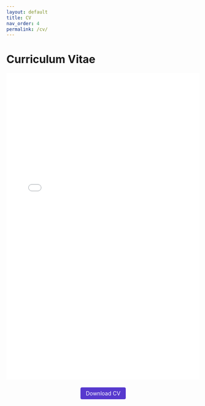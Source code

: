 ```yaml
---
layout: default
title: CV
nav_order: 4
permalink: /cv/
---
```


# Curriculum Vitae

<embed src="../assets/CV_PradyunHebbar.pdf" width="100%" height="800px" type="application/pdf">

<div class="cv-download">
    <a href="../assets/CV_PradyunHebbar.pdf" class="btn" download>Download CV</a>
</div>

<style>
.cv-download {
    text-align: center;
    margin: 20px 0;
}

.btn {
    display: inline-block;
    padding: 0.5em 1em;
    color: #fff;
    background-color: #5739ce;
    border-radius: 4px;
    text-decoration: none;
}

.btn:hover {
    background-color: #472db2;
    text-decoration: none;
}
</style>
